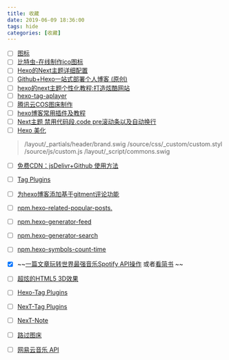 ```yaml
---
title: 收藏
date: 2019-06-09 18:36:00
tags: hide
categories: [收藏]
---
```


<!-- more -->

- [ ] [图标](https://fontawesome.com/icons?from=io)
- [ ] [比特虫-在线制作ico图标](http://www.bitbug.net/)
- [ ] [Hexo的Next主题详细配置](https://www.jianshu.com/p/3a05351a37dc)
- [ ] [Github+Hexo一站式部署个人博客 (原创)](https://zhuanlan.zhihu.com/p/71164003?from_voters_page=true)
- [ ] [hexo的next主题个性化教程:打造炫酷网站](https://www.jianshu.com/p/f054333ac9e6)
- [ ] [hexo-tag-aplayer](https://github.com/liaoyajun/hexo-tag-aplayer)
- [ ] [腾讯云COS图床制作](https://hfanss.com/2018/腾讯云COS-本地图片上传.html)
- [ ] [hexo博客常用插件及教程](https://hfanss.com/2018/hexo%E5%8D%9A%E5%AE%A2%E5%B8%B8%E7%94%A8%E6%8F%92%E4%BB%B6%E5%8F%8A%E6%95%99%E7%A8%8B.html)
- [ ] [Next主题 禁用代码段.code pre滚动条以及自动换行](https://www.mscoder.cn/program/hexo-disable-scrollbar/)
- [ ] [Hexo 美化](https://www.jianshu.com/p/5017abb0d0a2) 
> /layout/_partials/header/brand.swig
> /source/css/_custom/custom.styl
> /source/js/custom.js
> /layout/_script/commons.swig

- [ ] [免费CDN：jsDelivr+Github 使用方法](https://blog.csdn.net/qq_36759224/article/details/86936453)
- [ ] [Tag Plugins](https://theme-next.org/docs/tag-plugins/#Centered-Quote)
- [ ] [为hexo博客添加基于gitment评论功能](https://www.jianshu.com/p/b8255a630d46)
- [ ] [npm.hexo-related-popular-posts.](https://www.npmjs.com/package/hexo-related-popular-posts)
- [ ] [npm.hexo-generator-feed](https://www.npmjs.com/package/hexo-generator-feed)
- [ ] [npm.hexo-generator-search](https://www.npmjs.com/package/hexo-generator-search)
- [ ] [npm.hexo-symbols-count-time](https://www.npmjs.com/package/hexo-symbols-count-time)
- [x] ~~[一篇文章玩转世界最强音乐Spotify API操作](https://blog.csdn.net/weixin_34416754/article/details/88678485) 或者[看简书](https://www.jianshu.com/p/f6c84b9cf37b) ~~
- [ ] [超炫的HTML5 3D效果](https://hexo.zhangaming.com/case/3d)
- [ ] [Hexo-Tag Plugins](https://hexo.io/docs/tag-plugins)
- [ ] [NexT-Tag Plugins](https://theme-next.org/docs/tag-plugins/)
- [ ] [NexT-Note](https://theme-next.org/docs/tag-plugins/note)
- [ ] [路过图床](https://imgchr.com/)
- [ ] [网易云音乐 API](http://musicapi.leanapp.cn/)



[^_^]: # (这是个注释)
